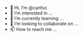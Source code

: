 - 👋 Hi, I’m @canfuc
- 👀 I’m interested in ...
- 🌱 I’m currently learning ...
- 💞️ I’m looking to collaborate on ...
- 📫 How to reach me ...

<!---
canfuc/canfuc is a ✨ special ✨ repository because its `README.md` (this file) appears on your GitHub profile.
You can click the Preview link to take a look at your changes.
--->
